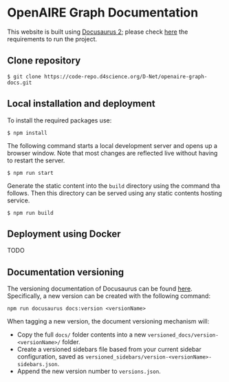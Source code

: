 # OpenAIRE Graph Documentation

This website is built using [Docusaurus 2](https://docusaurus.io/); please check [here](https://docusaurus.io/docs/installation#requirements) the requirements to run the project.

## Clone repository
```
$ git clone https://code-repo.d4science.org/D-Net/openaire-graph-docs.git
```

## Local installation and deployment

To install the required packages use:
```
$ npm install
```

The following command starts a local development server and opens up a browser window. Note that most changes are reflected live without having to restart the server.
```
$ npm run start
```

Generate the static content into the `build` directory using the command tha follows. Then this directory can be served using any static contents hosting service.

```
$ npm run build
```

## Deployment using Docker
TODO

## Documentation versioning 
The versioning documentation of Docusaurus can be found [here](https://docusaurus.io/docs/versioning).
Specifically, a new version can be created with the following command: 
```
npm run docusaurus docs:version <versionName>
```

When tagging a new version, the document versioning mechanism will:

* Copy the full `docs/` folder contents into a new `versioned_docs/version-<versionName>/` folder.
* Create a versioned sidebars file based from your current sidebar configuration, saved as `versioned_sidebars/version-<versionName>-sidebars.json`.
* Append the new version number to `versions.json`.
